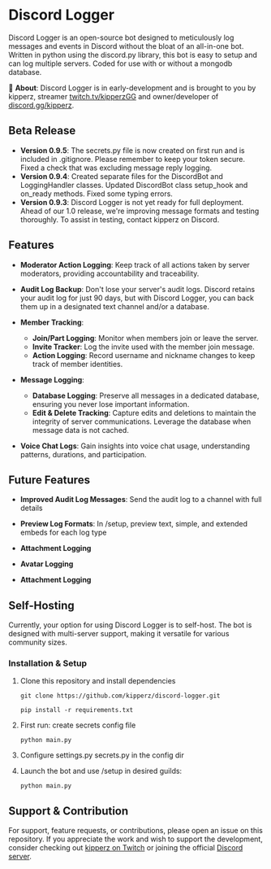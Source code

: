 
# Discord Logger

Discord Logger is an open-source bot designed to meticulously log messages and events in Discord without the bloat of an all-in-one bot. Written in python using the discord.py library, this bot is easy to setup and can log multiple servers. Coded for use with or without a mongodb database.

📝 **About**:
Discord Logger is in early-development and is brought to you by kipperz, streamer [twitch.tv/kipperzGG](https://twitch.tv/kipperzGG) and owner/developer of [discord.gg/kipperz](https://discord.gg/kipperz).

## Beta Release
- **Version 0.9.5**: The secrets.py file is now created on first run and is included in .gitignore. Please remember to keep your token secure. Fixed a check that was excluding message reply logging.
- **Version 0.9.4**: Created separate files for the DiscordBot and LoggingHandler classes. Updated DiscordBot class setup_hook and on_ready methods. Fixed some typing errors.
- **Version 0.9.3**: Discord Logger is not yet ready for full deployment. Ahead of our 1.0 release, we're improving message formats and testing thoroughly. To assist in testing, contact kipperz on Discord.

## Features

- **Moderator Action Logging**: Keep track of all actions taken by server moderators, providing accountability and traceability.

- **Audit Log Backup**: Don't lose your server's audit logs. Discord retains your audit log for just 90 days, but with Discord Logger, you can back them up in a designated text channel and/or a database.

- **Member Tracking**:
  - **Join/Part Logging**: Monitor when members join or leave the server.
  - **Invite Tracker**: Log the invite used with the member join message.
  - **Action Logging**: Record username and nickname changes to keep track of member identities.

- **Message Logging**:
  - **Database Logging**: Preserve all messages in a dedicated database, ensuring you never lose important information.
  - **Edit & Delete Tracking**: Capture edits and deletions to maintain the integrity of server communications. Leverage the database when message data is not cached.

- **Voice Chat Logs**: Gain insights into voice chat usage, understanding patterns, durations, and participation.

## Future Features

- **Improved Audit Log Messages**: Send the audit log to a channel with full details

- **Preview Log Formats**: In /setup, preview text, simple, and extended embeds for each log type

- **Attachment Logging**

- **Avatar Logging**

- **Attachment Logging**


## Self-Hosting

Currently, your option for using Discord Logger is to self-host. The bot is designed with multi-server support, making it versatile for various community sizes.

### Installation & Setup

1. Clone this repository and install dependencies
   ```
   git clone https://github.com/kipperz/discord-logger.git

   pip install -r requirements.txt
   ```

2. First run: create secrets config file
   ```
   python main.py
   ```

4. Configure settings.py secrets.py in the config dir

5. Launch the bot and use /setup in desired guilds:
   ```
   python main.py
   ```



## Support & Contribution

For support, feature requests, or contributions, please open an issue on this repository. If you appreciate the work and wish to support the development, consider checking out [kipperz on Twitch](https://twitch.tv/kipperzGG) or joining the official [Discord server](https://discord.gg/kipperz).
